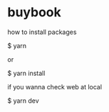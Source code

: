 # buybook

how to install packages

$ yarn 

or

$ yarn install
 
if you wanna check web at local 

$ yarn dev
